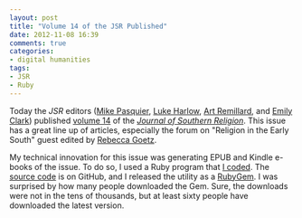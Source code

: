 ```yaml
---
layout: post
title: "Volume 14 of the JSR Published"
date: 2012-11-08 16:39
comments: true
categories: 
- digital humanities
tags:
- JSR
- Ruby
---
```


Today the *JSR* editors ([Mike Pasquier][], [Luke Harlow][], [Art Remillard][], and [Emily Clark][]) published [volume 14][] of the *[Journal of Southern Religion][]*. This issue has a great line up of articles, especially the forum on "Religion in the Early South" guest edited by [Rebecca Goetz][].

My technical innovation for this issue was generating EPUB and Kindle e-books of the issue. To do so, I used a Ruby program that [I coded][].  The [source code][] is on GitHub, and I released the utility as a [RubyGem][]. I was surprised by how many people downloaded the Gem.  Sure, the downloads were not in the tens of thousands, but at least sixty people have downloaded the latest version. 

  [Mike Pasquier]: http://www.artsci.lsu.edu/phil/relig/relig_fac.htm
  [Luke Harlow]: http://web.utk.edu/~history/faculty/f-harlow.htm
  [Art Remillard]: http://www.francis.edu/Remillard.htm
  [Emily Clark]: http://emilysuzanneclark.wordpress.com/
  [volume 14]: http://jsr.fsu.edu/issues/vol14/
  [Journal of Southern Religion]: http://jsr.fsu.edu/
  [Rebecca Goetz]: http://historianess.wordpress.com/
  [I coded]: http://lincolnmullen.com/blog/epub-generator-for-jekyll/
  [source code]: https://github.com/lmullen/jekyll-ebook
  [RubyGem]: https://rubygems.org/gems/jekyll-ebook
